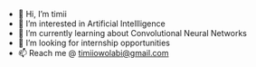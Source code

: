 - 👋 Hi, I’m timii
- 👀 I’m interested in Artificial Intellligence
- 🌱 I’m currently learning about Convolutional Neural Networks
- 💞️ I’m looking for internship opportunities
- 📫 Reach me @ timiiowolabi@gmail.com
<!---
iitimii/iitimii is a ✨ special ✨ repository because its `README.md` (this file) appears on your GitHub profile.
You can click the Preview link to take a look at your changes.
--->
